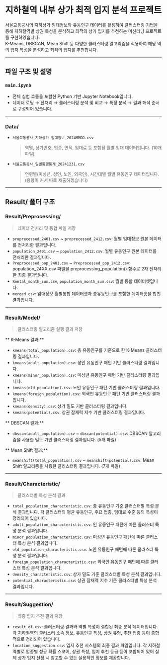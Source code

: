 # 지하철역 내부 상가 최적 입지 분석 프로젝트

서울교통공사의 지하상가 임대정보와 유동인구 데이터를 활용하여 클러스터링 기법을 통해 지하철역별 상권 특성을 분석하고 최적의 상가 입지를 추천하는 머신러닝 프로젝트를 구현하였습니다.  
K-Means, DBSCAN, Mean Shift 등 다양한 클러스터링 알고리즘을 적용하여 해당 역의 입지 특성을 분석하고 최적의 입지를 추천합니다.

---

## 파일 구조 및 설명

### `main.ipynb`

- 전체 실험 흐름을 포함한 Python 기반 Jupyter Notebook입니다.
- 데이터 로딩 → 전처리 → 클러스터링 분석 및 비교 → 특징 분석 → 결과 해석 순서로 구성되어 있습니다.

---

### Data/

- `서울교통공사_지하상가 임대정보_2024MMDD.csv`  
  > 역명, 상가번호, 업종, 면적, 임대료 등 포함된 월별 임대 데이터입니다. (10개 파일)
  
- `서울교통공사_일별통행통계_20241231.csv`  
  > 연령별(미성년, 성인, 노인, 외국인), 시간대별 월별 유동인구 데이터입니다. (용량이 커서 따로 제출하겠습니다)

---

## Result/ 폴더 구조

### Result/Preprocessing/

> 데이터 전처리 및 통합 파일 저장

- `proprecessed_2401.csv` ~ `proprecessed_2412.csv`: 월별 임대정보 원본 데이터를 전처리한 결과입니다.
- `population_2401.csv` ~ `population_2412.csv`: 월별 유동인구 원본 데이터를 전처리한 결과입니다.
- `Preprocessed_pop_2401.csv` ~ `Preprocessed_pop_2412.csv`: population_24XX.csv 파일을 preprocessing_population() 함수로 2차 전처리한 최종 결과입니다. 
- `Rental_month_sum.csv`, `population_month_sum.csv`: 월별 통합 데이터셋입니다.
- `merged.csv`: 임대정보 월별통합 데이터셋과 총유동인구를 포함한 데이터셋을 합친 결과입니다.

---

### Result/Model/

> 클러스터링 알고리즘 실행 결과 저장

** K-Means 결과:**

- `kmeans(total_population).csv`: 총 유동인구를 기준으로 한 K-Means 클러스터링 결과입니다.
- `kmeans(adult_population).csv`: 성인 유동인구 패턴 기반 클러스터링 결과입니다.
- `kmeans(minor_population).csv`: 미성년 유동인구 패턴 기반 클러스터링 결과입니다.
- `kmeans(old_population).csv`: 노인 유동인구 패턴 기반 클러스터링 결과입니다.
- `kmeans(foreign_population).csv`: 외국인 유동인구 패턴 기반 클러스터링 결과입니다.
- `kmeans(density).csv`: 상가 밀도 기반 클러스터링 결과입니다.
- `kmeans(potential).csv`: 상권 잠재력 지수 기반 클러스터링 결과입니다.

** DBSCAN 결과:**

- `dbscan(adult_population).csv` ~ `dbscan(potential).csv`: DBSCAN 알고리즘을 사용한 밀도 기반 클러스터링 결과입니다. (5개 파일)

** Mean Shift 결과:**

- `meanshift(total_population).csv` ~ `meanshift(potential).csv`: Mean Shift 알고리즘을 사용한 클러스터링 결과입니다. (7개 파일)

---

### Result/Characteristic/

> 클러스터별 특성 분석 결과

- `total_population_characteristic.csv`: 총 유동인구 기준 클러스터별 특성 분석 결과입니다. 각 클러스터의 평균 유동인구, 주요 업종, 임대료 수준 등의 특성이 정리되어 있습니다.
- `adult_population_characteristic.csv`: 인 유동인구 패턴에 따른 클러스터 특성 분석 결과입니다.
- `minor_population_characteristic.csv`: 미성년 유동인구 패턴에 따른 클러스터 특성 분석 결과입니다.
- `old_population_characteristic.csv`: 노인 유동인구 패턴에 따른 클러스터 특성 분석 결과입니다.
- `foreign_population_characteristic.csv`: 외국인 유동인구 패턴에 따른 클러스터 특성 분석 결과입니다.
- `density_characteristic.csv`: 상가 밀도 기준 클러스터별 특성 분석 결과입니다.
- `potential_characteristic.csv`: 상권 잠재력 지수 기준 클러스터별 특성 분석 결과입니다.


---

### Result/Suggestion/

> 최종 입지 추천 결과 저장

- `result_df.csv`: 클러스터링 결과와 역별 특성이 결합된 최종 분석 데이터입니다. 각 지하철역의 클러스터 소속 정보, 유동인구 특성, 상권 유형, 추천 업종 등이 종합적으로 정리되어 있습니다.
- `location_suggestion.csv`: 입지 추천 시스템의 최종 결과 파일입니다. 각 지하철역별로 업종별 성공 확률 스코어, 상권 특성, 입지 추천 등급 등이 포함되어 있어 실제 상가 입지 선정 시 참고할 수 있는 실용적인 정보를 제공합니다.
